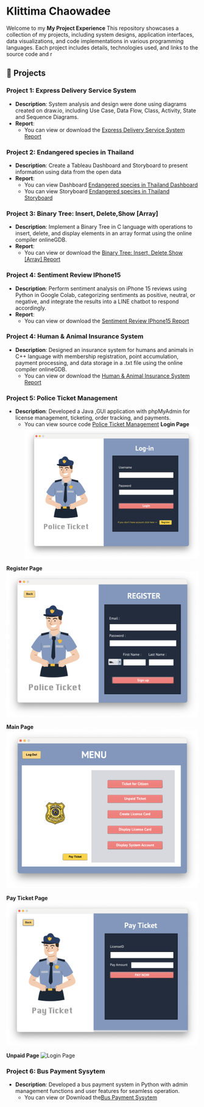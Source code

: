 # Klittima Chaowadee

Welcome to my **My Project Experience** This repository showcases a collection of my projects, including system designs, application interfaces, data visualizations, and code implementations in various programming languages. Each project includes details, technologies used, and links to the source code and r

## 📂 Projects

### Project 1: Express Delivery Service System
- **Description**: System analysis and design were done using diagrams created on draw.io, including Use Case, Data Flow, Class, Activity, State and Sequence Diagrams.
- **Report**: 
  - You can view or download the [Express Delivery Service System Report](https://github.com/anniemark2522/project-resume/blob/main/assests/files/POSTMANpdf.pdf)

### Project 2: Endangered species in Thailand
- **Description**: Create a Tableau Dashboard and Storyboard to present information using data from the open data
- **Report**: 
  - You can view Dashboard [Endangered species in Thailand Dashboard](https://public.tableau.com/app/profile/klittima.chaowadee/viz/AnimalDashBoard_17361767283310/Dashboard2)
  - You can view Storyboard [Endangered species in Thailand Storyboard](https://public.tableau.com/app/profile/klittima.chaowadee/viz/AnimalStoryBoard_17361775085950/Story1)

### Project 3: Binary Tree: Insert, Delete,Show [Array]
- **Description**: Implement a Binary Tree in C language with operations to insert, delete, and display elements in an array format using the online compiler onlineGDB.
- **Report**: 
  - You can view or download the [Binary Tree: Insert, Delete,Show [Array] Report](https://github.com/anniemark2522/project-resume/blob/main/assests/files/BinaryTree.pdf)

### Project 4: Sentiment Review IPhone15
- **Description**: Perform sentiment analysis on iPhone 15 reviews using Python in Google Colab, categorizing sentiments as positive, neutral, or negative, and integrate the results into a LINE chatbot to respond accordingly.
- **Report**: 
  - You can view or download the [Sentiment Review IPhone15 Report](https://github.com/anniemark2522/project-resume/blob/main/assests/files/TheLibrary.pdf)

### Project 4: Human & Animal Insurance System
- **Description**: Designed an insurance system for humans and animals in C++ language with membership registration, point accumulation, payment processing, and data storage in a .txt file using the online compiler onlineGDB.
  - You can view or download the [Human & Animal Insurance System Report](https://github.com/anniemark2522/project-resume/blob/main/assests/files/Insurance.pdf)

### Project 5: Police Ticket Management
- **Description**: Developed a Java ,GUI application with phpMyAdmin for license management, ticketing, order tracking, and payments.
  - You can view source code [Police Ticket Management](https://github.com/anniemark2522/project-resume/blob/main/myapp/nbproject)
**Login Page**
![Login Page](https://github.com/anniemark2522/project-resume/blob/main/assests/images/login.png)

**Register Page**
![Login Page](https://github.com/anniemark2522/project-resume/blob/main/assests/images/register.png)

**Main Page**
![Login Page](https://github.com/anniemark2522/project-resume/blob/main/assests/images/menu.png)

**Pay Ticket Page**
![Login Page](https://github.com/anniemark2522/project-resume/blob/main/assests/images/payticket.png)

**Unpaid Page**
![Login Page](https://github.com/anniemark2522/project-resume/blob/main/aassests/images/unpaid.png)

### Project 6: Bus Payment Sysytem
- **Description**: Developed a bus payment system in Python with admin management functions and user features for seamless operation.
  - You can view or Download the[Bus Payment Sysytem](https://github.com/anniemark2522/project-resume/blob/main/assests/files/bus_payment_system_FULL.pdf)
